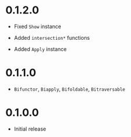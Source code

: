 0.1.2.0
=======

  * Fixed `Show` instance

  * Added `intersection*` functions

  * Added `Apply` instance

0.1.1.0
=======

  * `Bifunctor`, `Biapply`, `Bifoldable`, `Bitraversable`

0.1.0.0
=======

  * Initial release
